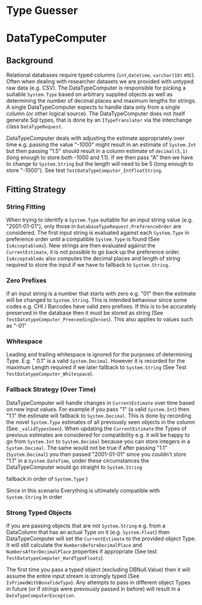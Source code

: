 # Type Guesser



# DataTypeComputer
## Background
Relational databases require typed columns (`int`,`datetime`, `varchar(10)` etc).  Often when dealing with researcher datasets we are provided with untyped raw data (e.g. CSV).  The DataTypeComputer is responsible for picking a suitable `System.Type` based on arbitrary supplied objects as well as determining the number of decimal places and maximum lengths for strings.  A single DataTypeComputer expects to handle data only from a single column (or other logical source).  The DataTypeComputer does not itself generate Sql types, that is done by an `ITypeTranslater` via the interchange class `DataTypeRequest`.

DataTypeComputer deals with adjusting the estimate appropriately over time e.g. passing the value "-1000" might result in an estimate of `System.Int` but then passing "1.5" should result in a column estimate of `decimal(5,1)` (long enough to store both -1000 and 1.1).  If we then pass "A" then we have to change to `System.String` but the length will need to be 5 (long enough to store "-1000").  See test `TestDataTypeComputer_IntFloatString`.

## Fitting Strategy

### String Fitting
When trying to identify a `System.Type` suitable for an input string value (e.g. "2001-01-01"), only those in `DatabaseTypeRequest.PreferenceOrder` are considered.  The first input string is evaluated against each `System.Type` in preference order until a compatible `System.Type` is found (See `IsAcceptableAs`).  New strings are then evaluated against the `CurrentEstimate`, it is not possible to go back up the preference order.  `IsAcceptableAs` also computes the decimal places and length of string required to store the input if we have to fallback to `System.String`.

### Zero Prefixes
If an input string is a number that starts with zero e.g. "01" then the estimate will be changed to `System.String`.  This is intended behaviour since some codes e.g. CHI / Barcodes have valid zero prefixes.  If this is to be accurately preserved in the database then it must be stored as string (See `TestDatatypeComputer_PreeceedingZeroes`).  This also applies to values such as "-01"

### Whitespace
Leading and trailing whitespace is ignored for the purposes of determining Type.  E.g. " 0.1" is a valid `System.Decimal`.  However it is recorded for the maximum Length required if we later fallback to `System.String` (See Test `TestDatatypeComputer_Whitespace`).

### Fallback Strategy (Over Time)
DataTypeComputer will handle changes in `CurrentEstimate` over time based on new input values.  For example if you pass "1" (a valid `System.Int`) then "1.1" the estimate will fallback to `System.Decimal`.  This is done by recording the novel `System.Type` estimates of all previously seen objects in the column (See `_validTypesSeen`).  When updating the `CurrentEstimate` the Types of previous estimates are considered for compatibility e.g. it will be happy to go from `System.Int` to `System.Decimal` because you can store integers in a `System.Decimal`.  The same would not be true if after passing "1.1" (`System.Decimal`) you then passed "2001-01-01" since you couldn't store "1.1" in a `System.DateTime`, under these circumstances the DataTypeComputer would go straight to `System.String`

fallback in order of `System.Type` ) 

Since in this scenario Everything is ultimately compatible with `System.String` In order

### Strong Typed Objects
If you are passing objects that are not `System.String` e.g. from a DataColumn that has an actual Type on it (e.g. `System.Float`) then DataTypeComputer will set the `CurrentEstimate` to the provided object Type.  It will still calculate the `NumbersBeforeDecimalPlace` and `NumbersAfterDecimalPlace` properties if appropriate (See test `TestDatatypeComputer_HardTypeFloats`).

The first time you pass a typed object (excluding DBNull.Value) then it will assume the entire input stream is strongly typed (See `IsPrimedWithBonafideType`).  Any attempts to pass in different object Types in future (or if strings were previously passed in before) will result in a `DataTypeComputerException`.
